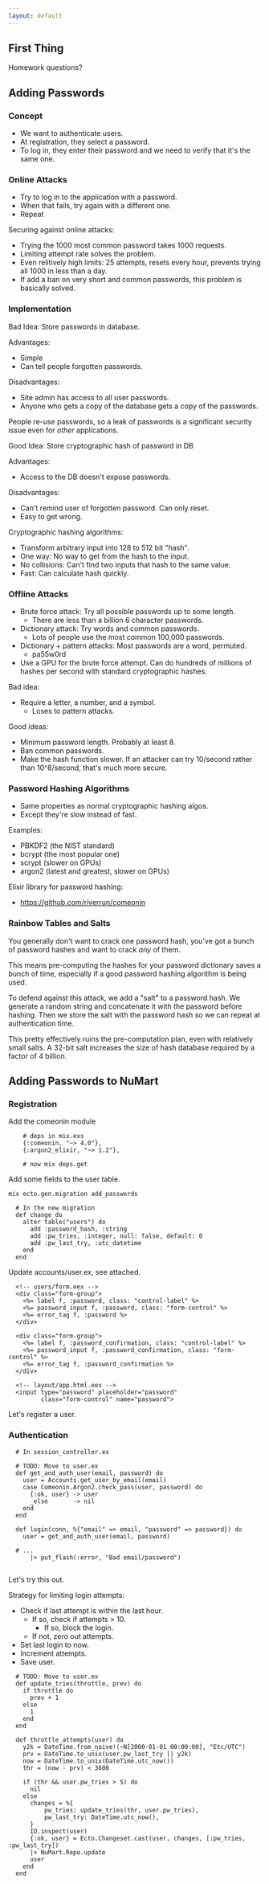 ```yaml
---
layout: default
---
```


## First Thing

Homework questions?

## Adding Passwords

### Concept

 - We want to authenticate users.
 - At registration, they select a password.
 - To log in, they enter their password and we need
   to verify that it's the same one.

### Online Attacks

 - Try to log in to the application with a password.
 - When that fails, try again with a different one.
 - Repeat

Securing against online attacks:

 - Trying the 1000 most common password takes 1000 requests.
 - Limiting attempt rate solves the problem.
 - Even relitively high limits: 25 attempts, resets every hour,
   prevents trying all 1000 in less than a day.
 - If add a ban on very short and common passwords, this problem
   is basically solved.

### Implementation 

Bad Idea: Store passwords in database.

Advantages:
 
 - Simple
 - Can tell people forgotten passwords.
 
Disadvantages:

 - Site admin has access to all user passwords.
 - Anyone who gets a copy of the database gets
   a copy of the passwords.


People re-use passwords, so a leak of passwords is a significant
security issue even for *other* applications.


Good Idea: Store cryptographic hash of password in DB

Advantages:

 - Access to the DB doesn't expose passwords.
 
Disadvantages:

 - Can't remind user of forgotten password. Can only reset.
 - Easy to get wrong.
 
 
Cryptographic hashing algorithms:

 - Transform arbitrary input into 128 to 512 bit "hash".
 - One way: No way to get from the hash to the input.
 - No collisions: Can't find two inputs that hash to the same value.
 - Fast: Can calculate hash quickly.
 
### Offline Attacks

 - Brute force attack: Try all possible passwords up to some length.
   - There are less than a billion 6 character passwords.
 - Dictionary attack: Try words and common passwords.
   - Lots of people use the most common 100,000 passwords.
 - Dictionary + pattern attacks: Most passwords are a word, permuted.
   - pa55w0rd
 - Use a GPU for the brute force attempt. Can do hundreds of millions
   of hashes per second with standard cryptographic hashes.

Bad idea:

 - Require a letter, a number, and a symbol.
   - Loses to pattern attacks.

Good ideas:

 - Minimum password length. Probably at least 8.
 - Ban common passwords.
 - Make the hash function slower. If an attacker can try 10/second rather than 10^8/second,
   that's much more secure.

### Password Hashing Algorithms

 - Same properties as normal cryptographic hashing algos.
 - Except they're slow instead of fast.
 
Examples:

 - PBKDF2 (the NIST standard)
 - bcrypt (the most popular one)
 - scrypt (slower on GPUs)
 - argon2 (latest and greatest, slower on GPUs)

Elixir library for password hashing:

 - https://github.com/riverrun/comeonin


### Rainbow Tables and Salts

You generally don't want to crack one password hash, you've got a bunch of password
hashes and want to crack *any* of them.

This means pre-computing the hashes for your password dictionary saves a bunch of time,
especially if a good password hashing algorithm is being used.

To defend against this attack, we add a "salt" to a password hash. We generate a random
string and concatenate it with the password before hashing. Then we store the salt with
the password hash so we can repeat at authentication time.

This pretty effectively ruins the pre-computation plan, even with relatively small salts.
A 32-bit salt increases the size of hash database required by a factor of 4 billion.


## Adding Passwords to NuMart

### Registration

Add the comeonin module

```
    # deps in mix.exs
    {:comeonin, "~> 4.0"},
    {:argon2_elixir, "~> 1.2"},
    
    # now mix deps.get
```

Add some fields to the user table.

```
mix ecto.gen.migration add_passwords
```

```
  # In the new migration
  def change do
    alter table("users") do
      add :password_hash, :string
      add :pw_tries, :integer, null: false, default: 0
      add :pw_last_try, :utc_datetime
    end
  end
```

Update accounts/user.ex, see attached.

```
  <!-- users/form.eex -->
  <div class="form-group">
    <%= label f, :password, class: "control-label" %>
    <%= password_input f, :password, class: "form-control" %>
    <%= error_tag f, :password %>
  </div>

  <div class="form-group">
    <%= label f, :password_confirmation, class: "control-label" %>
    <%= password_input f, :password_confirmation, class: "form-control" %>
    <%= error_tag f, :password_confirmation %>
  </div>
```

```
  <!-- layout/app.html.eex -->
  <input type="password" placeholder="password"
         class="form-control" name="password">
```

Let's register a user.

### Authentication

```
  # In session_controller.ex

  # TODO: Move to user.ex
  def get_and_auth_user(email, password) do
    user = Accounts.get_user_by_email(email)
    case Comeonin.Argon2.check_pass(user, password) do
      {:ok, user} -> user
      _else       -> nil
    end
  end

  def login(conn, %{"email" => email, "password" => password}) do
    user = get_and_auth_user(email, password)
    
  # ...
      |> put_flash(:error, "Bad email/password")
  
```

Let's try this out.


Strategy for limiting login attempts:

 * Check if last attempt is within the last hour.
   * If so, check if attempts > 10.
     * If so, block the login.
   * If not, zero out attempts.
 * Set last login to now.
 * Increment attempts.
 * Save user.
 
```
  # TODO: Move to user.ex
  def update_tries(throttle, prev) do
    if throttle do
      prev + 1
    else
      1
    end
  end

  def throttle_attempts(user) do
    y2k = DateTime.from_naive!(~N[2000-01-01 00:00:00], "Etc/UTC")
    prv = DateTime.to_unix(user.pw_last_try || y2k)
    now = DateTime.to_unix(DateTime.utc_now())
    thr = (now - prv) < 3600

    if (thr && user.pw_tries > 5) do
      nil
    else
      changes = %{
          pw_tries: update_tries(thr, user.pw_tries),
          pw_last_try: DateTime.utc_now(),
      }
      IO.inspect(user)
      {:ok, user} = Ecto.Changeset.cast(user, changes, [:pw_tries, :pw_last_try])
      |> NuMart.Repo.update
      user
    end
  end
```

